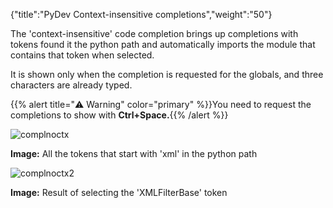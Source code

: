 {"title":"PyDev Context-insensitive completions","weight":"50"}

The 'context-insensitive' code completion brings up completions with tokens found it the python path and automatically imports the module that contains that token when selected.

It is shown only when the completion is requested for the globals, and three characters are already typed.

{{% alert title="⚠️ Warning" color="primary" %}}You need to request the completions to show with **Ctrl+Space.**{{% /alert %}}

![complnoctx](/Images/appc/pydev.org/images/completion/complnoctx.png)

**Image:** All the tokens that start with 'xml' in the python path

![complnoctx2](/Images/appc/pydev.org/images/completion/complnoctx2.png)

**Image:** Result of selecting the 'XMLFilterBase' token
